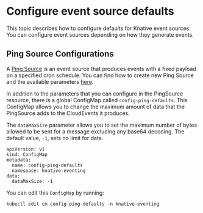 # Configure event source defaults

This topic describes how to configure defaults for Knative event sources. You can configure event sources depending on how they generate events.

## Ping Source Configurations

A [Ping Source](../../developer/eventing/sources/ping-source/README.md) is an event source that produces events with a fixed payload on a specified cron schedule. You can find how to create new Ping Source and the available parameters [here](../../developer/eventing/sources/ping-source/reference.md).

In addition to the parameters that you can configure in the PingSource resource, there is a global ConfigMap called `config-ping-defaults`.
This ConfigMap allows you to change the maximum amount of data that the PingSource adds to the CloudEvents it produces.

The `dataMaxSize` parameter allows you to set the maximum number of bytes allowed to be sent for a message excluding any base64 decoding. The default value, `-1`, sets no limit for data.

```
apiVersion: v1
kind: ConfigMap
metadata:
  name: config-ping-defaults
  namespace: knative-eventing
data:
  dataMaxSize: -1
```

You can edit this `ConfigMap` by running:

```
kubectl edit cm config-ping-defaults -n knative-eventing
```
